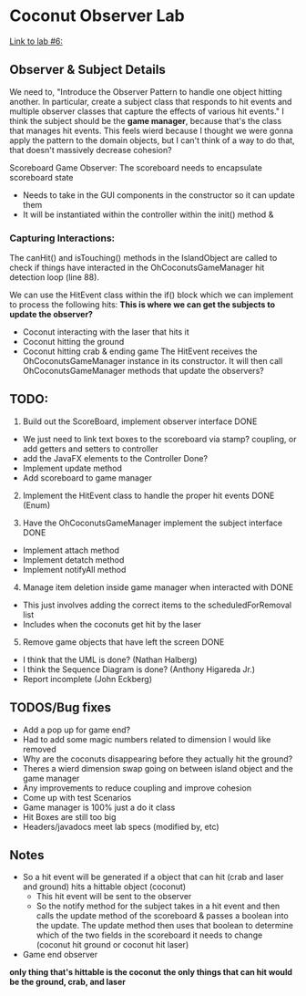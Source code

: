 # Coconut Observer Lab

[Link to lab #6:](https://faculty-web.msoe.edu/hasker/swe2410/labs/6/)

## Observer & Subject Details
We need to, "Introduce the Observer Pattern to handle one object hitting another. 
In particular, create a subject class that responds to hit events and multiple observer 
classes that capture the effects of various hit events."
I think the subject should be the **game manager**, because that's the class that manages hit events.
This feels wierd because I thought we were gonna apply the pattern to the domain objects, but
I can't think of a way to do that, that doesn't massively decrease cohesion?

Scoreboard Game Observer: The scoreboard needs to encapsulate scoreboard state
* Needs to take in the GUI components in the constructor so it can update them
* It will be instantiated within the controller within the init() method &

### Capturing Interactions:
The canHit() and isTouching() methods in the IslandObject are called to check if things have
interacted in the OhCoconutsGameManager hit detection loop (line 88).

We can use the HitEvent class within the if() block which we can implement to process the following hits:
**This is where we can get the subjects to update the observer?**
* Coconut interacting with the laser that hits it
* Coconut hitting the ground
* Coconut hitting crab & ending game 
The HitEvent receives the OhCoconutsGameManager instance in its constructor.
It will then call OhCoconutsGameManager methods that update the observers?

## TODO:
1. Build out the ScoreBoard, implement observer interface DONE
  * We just need to link text boxes to the scoreboard via stamp? coupling, or add getters and setters to controller
  * add the JavaFX elements to the Controller Done?
  * Implement update method
  * Add scoreboard to game manager

2. Implement the HitEvent class to handle the proper hit events DONE (Enum)

3. Have the OhCoconutsGameManager implement the subject interface DONE
  * Implement attach method
  * Implement detatch method
  * Implement notifyAll method

4. Manage item deletion inside game manager when interacted with DONE
  * This just involves adding the correct items to the scheduledForRemoval list
  * Includes when the coconuts get hit by the laser

5. Remove game objects that have left the screen DONE

* I think that the UML is done? (Nathan Halberg)
* I think the Sequence Diagram is done? (Anthony Higareda Jr.)
* Report incomplete (John Eckberg)


## TODOS/Bug fixes
* Add a pop up for game end?
* Had to add some magic numbers related to dimension I would like removed
* Why are the coconuts disappearing before they actually hit the ground?
* Theres a wierd dimension swap going on between island object and the game manager
* Any improvements to reduce coupling and improve cohesion
* Come up with test Scenarios 
* Game manager is 100% just a do it class
* Hit Boxes are still too big
* Headers/javadocs meet lab specs (modified by, etc)


## Notes
* So a hit event will be generated if a object that can hit (crab and laser and ground) hits a hittable object (coconut)
  * This hit event will be sent to the observer
  * So the notify method for the subject takes in a hit event and then calls the update method of the
  scoreboard & passes a boolean into the update. The update method then uses that boolean to determine 
  which of the two fields in the scoreboard it needs to change (coconut hit ground or coconut hit laser)
* Game end observer 

**only thing that's hittable is the coconut** **the only things that can hit would be the ground, crab, and laser**


